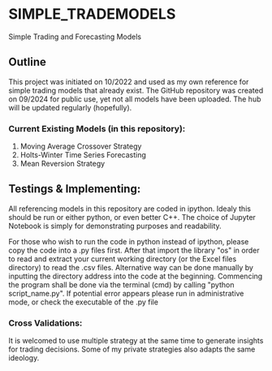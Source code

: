 # SIMPLE_TRADEMODELS
Simple Trading and Forecasting Models
## Outline
This project was initiated on 10/2022 and used as my own reference for simple trading models that already exist. The GitHub repository was created on 09/2024 for public use, yet not all models have been uploaded. The hub will be updated regularly (hopefully).

### Current Existing Models (in this repository):
1. Moving Average Crossover Strategy
2. Holts-Winter Time Series Forecasting
3. Mean Reversion Strategy

## Testings & Implementing:
All referencing models in this repository are coded in ipython. Idealy this should be run or either python, or even better C++.
The choice of Jupyter Notebook is simply for demonstrating purposes and readability.

For those who wish to run the code in python instead of ipython, please copy the code into a .py files first.
After that import the library "os" in order to read and extract your current working directory (or the Excel files directory) to read the .csv files.
Alternative way can be done manually by inputting the directory address into the code at the beginning.
Commencing the program shall be done via the terminal (cmd) by calling "python script_name.py".
If potential error appears please run in administrative mode, or check the executable of the .py file

### Cross Validations:
It is welcomed to use multiple strategy at the same time to generate insights for trading decisions. Some of my private strategies also adapts the same ideology.
